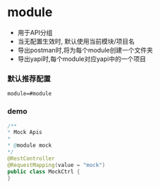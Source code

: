 # module

- 用于API分组
- 当无配置生效时, 默认使用当前模块/项目名
- 导出postman时,将为每个module创建一个文件夹
- 导出yapi时,每个module对应yapi中的一个项目


### 默认推荐配置
```properties
module=#module
```

### demo
```java
/**
* Mock Apis
*
* @module mock
*/
@RestController
@RequestMapping(value = "mock")
public class MockCtrl {
}
```
